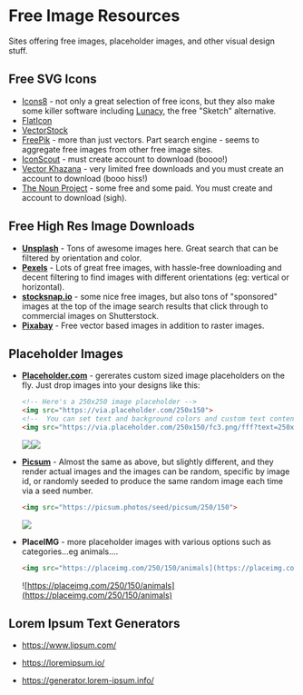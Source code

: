 # Free Image Resources

Sites offering free images, placeholder images, and other visual design stuff. 

## Free SVG Icons

- [Icons8](https://icons8.com/icons) - not only a great selection of free icons, but they also make some killer software including [Lunacy](https://icons8.com/lunacy), the free "Sketch" alternative. 
- [FlatIcon](https://www.flaticon.com/) 
- [VectorStock](https://www.vectorstock.com/free-vectors)
- [FreePik](https://www.freepik.com/) - more than just vectors. Part search engine - seems to aggregate free images from other free image sites. 
- [IconScout](https://iconscout.com/free-icons) - must create account to download (boooo!)
- [Vector Khazana](https://www.vectorkhazana.com/free-vectors) - very limited free downloads and you must create an account to download (booo hiss!)
- [The Noun Project](https://thenounproject.com/) - some free and some paid. You must create and account to download (sigh). 

## Free High Res Image Downloads

- **[Unsplash](https://unsplash.com)** - Tons of awesome images here. Great search that can be filtered by orientation and color. 
- **[Pexels](https://www.pexels.com/)** - Lots of great free images, with hassle-free downloading and decent filtering to find images with different orientations (eg: vertical or horizontal). 
- **[stocksnap.io](https://stocksnap.io/)** - some nice free images, but also tons of "sponsored" images at the top of the image search results that click through to commercial images on Shutterstock. 
- **[Pixabay](https://pixabay.com/)** - Free vector based images in addition to raster images. 

## Placeholder Images

- **[Placeholder.com](https://placeholder.com/)** - gererates custom sized image placeholders on the fly. Just drop images into your designs like this: 

  ```html
  <!-- Here's a 250x250 image placeholder -->
  <img src="https://via.placeholder.com/250x150">
  <!--  You can set text and background colors and custom text content like this -->
  <img src="https://via.placeholder.com/250x150/fc3.png/fff?text=250x250+With+custom+text">
  ```

  <img src="https://via.placeholder.com/250x150"><img src="https://via.placeholder.com/250x150/fc3.png/fff?text=250x250+With+custom+text">

- **[Picsum](https://picsum.photos/)** - Almost the same as above, but slightly different, and they render actual images and the images can be random, specific by image id, or randomly seeded to produce the same random image each time via a seed number. 

  ```html
  <img src="https://picsum.photos/seed/picsum/250/150">
  ```

  <img src="https://picsum.photos/seed/picsum/250/150">

- **PlaceIMG** - more placeholder images with various options such as categories...eg animals....

  ```html
  <img src="https://placeimg.com/250/150/animals](https://placeimg.com/250/150/animals">
  ```

  ![https://placeimg.com/250/150/animals](https://placeimg.com/250/150/animals)

## Lorem Ipsum Text Generators

- https://www.lipsum.com/

- https://loremipsum.io/

- https://generator.lorem-ipsum.info/